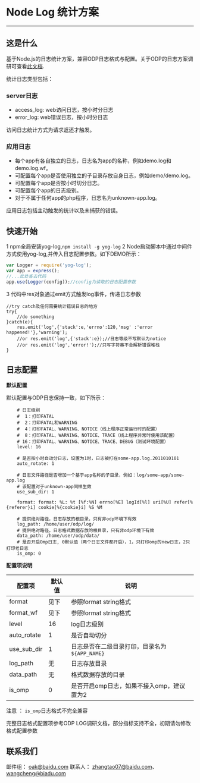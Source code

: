 # Node Log 统计方案
---
## 这是什么

基于Node.js的日志统计方案，兼容ODP日志格式与配置。关于ODP的日志方案调研可查看[此文档](./doc/odp-log.md).

统计日志类型包括：

### server日志
 - access_log: web访问日志，按小时分日志
 - error_log: web错误日志，按小时分日志

访问日志统计方式为请求返还才触发。

### 应用日志
 - 每个app有各自独立的日志，日志名为app的名称，例如demo.log和demo.log.wf。
 - 可配置每个app是否使用独立的子目录存放自身日志，例如demo/demo.log。
 - 可配置每个app是否按小时切分日志。
 - 可配置每个app的日志级别。
 - 对于不属于任何app的php程序，日志名为unknown-app.log。

应用日志包括主动触发的统计以及未捕获的错误。

## 快速开始

1 npm全局安装yog-log,`npm install -g yog-log`
2 Node启动脚本中通过中间件方式使用yog-log,并传入日志配置参数。如下DEMO所示：
```javascript
var Logger = require('yog-log');
var app = express();
//...此处省去代码
app.use(Logger(config));//config为读取的日志配置参数
```
3 代码中res对象通过emit方式触发log事件，传递日志参数
```
//try catch及任何需要统计错误日志的地方
try{
    //do something
}catch(e){
    res.emit('log',{'stack':e,'errno':120,'msg' :'error happened!'},'warning');
    //or res.emit('log',{'stack':e});//日志等级不写默认为notice
    //or res.emit('log','error!');//只写字符串不会解析错误堆栈
}
```

## 日志配置

**默认配置**

默认配置与ODP日志保持一致，如下所示：


```
    # 日志级别
	#  1：打印FATAL
	#  2：打印FATAL和WARNING
	#  4：打印FATAL、WARNING、NOTICE（线上程序正常运行时的配置）
	#  8：打印FATAL、WARNING、NOTICE、TRACE（线上程序异常时使用该配置）
	# 16：打印FATAL、WARNING、NOTICE、TRACE、DEBUG（测试环境配置）
	level: 16

	# 是否按小时自动分日志，设置为1时，日志被打在some-app.log.2011010101
	auto_rotate: 1

	# 日志文件路径是否增加一个基于app名称的子目录，例如：log/some-app/some-app.log
	# 该配置对于unknown-app同样生效
	use_sub_dir: 1

	format: format: %L: %t [%f:%N] errno[%E] logId[%l] uri[%U] refer[%{referer}i] cookie[%{cookie}i] %S %M

	# 提供绝对路径，日志存放的根目录，只有非odp环境下有效
	log_path: /home/user/odp/log/
	# 提供绝对路径，日志格式数据存放的根目录，只有非odp环境下有效
	data_path: /home/user/odp/data/
	# 是否开启Omp日志, 0默认值（两个日志文件都开启），1，只打印omp的new日志，2只打印老日志
	is_omp: 0
```

**配置项说明**

配置项		| 默认值	| 说明
--------------- | ----- | ---------------
format		| 见下	| 参照format string格式
format_wf	| 见下	| 参照format string格式
level		| 16	| log日志级别
auto_rotate	| 1	| 是否自动切分
use_sub_dir	| 1	| 日志是否在二级目录打印，目录名为 `${APP_NAME}`
log_path	| 无	| 日志存放目录
data_path	| 无	| 格式数据存放的目录
is_omp		| 0	| 是否开启omp日志，如果不接入omp，建议置为2

注意 ： `is_omp`日志格式不完全兼容

完整日志格式配置项参考ODP LOG调研文档，部分指标支持不全，初期请勿修改格式配置参数

## 联系我们

邮件组： oak@baidu.com
联系人： zhangtao07@baidu.com、wangcheng@biadu.com

